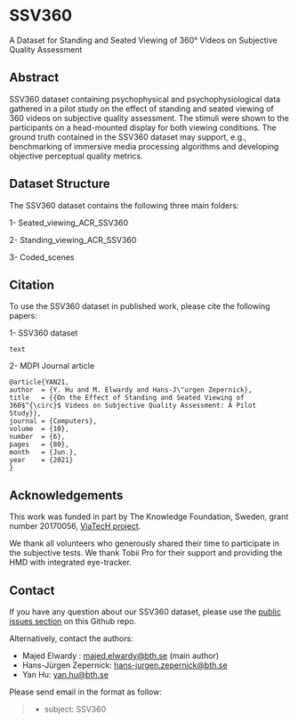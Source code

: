 # SSV360
A Dataset for Standing and Seated Viewing of 360° Videos on Subjective Quality Assessment

## Abstract
SSV360 dataset containing psychophysical and psychophysiological data gathered in a pilot study on the effect of standing and seated viewing of 360 videos on subjective quality assessment. The stimuli were shown to the participants on a head-mounted display for both viewing conditions. The ground truth contained in the SSV360 dataset may support, e.g., benchmarking of immersive media processing algorithms and developing objective perceptual quality metrics.

## Dataset Structure
The SSV360 dataset contains the following three main folders:

1- Seated_viewing_ACR_SSV360

2- Standing_viewing_ACR_SSV360

3- Coded_scenes

## Citation
To use the SSV360 dataset in published work, please cite the following papers:

1- SSV360 dataset
```
text
```

2- MDPI Journal article
```
@article{YAN21,
author  = {Y. Hu and M. Elwardy and Hans-J\"urgen Zepernick},
title   = {{On the Effect of Standing and Seated Viewing of 360$^{\circ}$ Videos on Subjective Quality Assessment: A Pilot Study}},
journal = {Computers},
volume  = {10},
number  = {6},
pages   = {80},
month   = {Jun.},
year    = {2021}
}
```

## Acknowledgements
This work was funded in part by The Knowledge Foundation, Sweden, grant number 20170056, [ViaTecH project](https://a.bth.se/viatech-synergy/).

We thank all volunteers who generously shared their time to participate in the subjective tests. We thank Tobii Pro for their support and providing the HMD with integrated eye-tracker.


## Contact
If you have any question about our SSV360 dataset, please use the [public issues section](https://github.com/MajedElwardy/SSV360/issues) on this Github repo. 

Alternatively, contact the authors:
- Majed Elwardy : majed.elwardy@bth.se (main author)
- Hans-Jürgen Zepernick: hans-jurgen.zepernick@bth.se
- Yan Hu: yan.hu@bth.se

Please send email in the format as follow:

> * subject: SSV360


